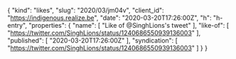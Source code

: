 {
  "kind": "likes",
  "slug": "2020/03/jm04v",
  "client_id": "https://indigenous.realize.be",
  "date": "2020-03-20T17:26:00Z",
  "h": "h-entry",
  "properties": {
    "name": [
      "Like of @SinghLions's tweet"
    ],
    "like-of": [
      "https://twitter.com/SinghLions/status/1240686550939136003"
    ],
    "published": [
      "2020-03-20T17:26:00Z"
    ],
    "syndication": [
      "https://twitter.com/SinghLions/status/1240686550939136003"
    ]
  }
}
